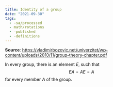 ```yaml
---
title: Identity of a group
date: "2021-09-30"
tags:
  - -sa/processed
  - math/rotations
  - -published
  - -definitions
---
```


**Source**: https://vladimirbozovic.net/univerzitet/wp-content/uploads/2010/11/group-theory-chapter.pdf

In every group, there is an element $E$, such that
$$EA = AE = A$$
for every member $A$ of the group.